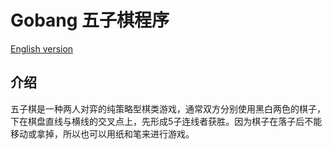 # Gobang 五子棋程序

[English version](../master/README.md)
## 介绍

五子棋是一种两人对弈的纯策略型棋类游戏，通常双方分别使用黑白两色的棋子，下在棋盘直线与横线的交叉点上，先形成5子连线者获胜。因为棋子在落子后不能移动或拿掉，所以也可以用纸和笔来进行游戏。
